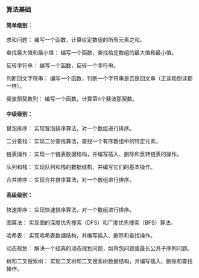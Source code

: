 ### 算法基础

#### 简单级别：

求和问题： 编写一个函数，计算给定数组的所有元素之和。

查找最大值和最小值： 编写一个函数，查找给定数组的最大值和最小值。

反转字符串： 编写一个函数，反转一个字符串。

判断回文字符串： 编写一个函数，判断一个字符串是否是回文串（正读和倒读都一样）。

斐波那契数列： 编写一个函数，计算第n个斐波那契数。


#### 中级级别：

冒泡排序： 实现冒泡排序算法，对一个数组进行排序。

二分查找： 实现二分查找算法，查找一个有序数组中的特定元素。

链表操作： 实现一个链表数据结构，并编写插入、删除和反转链表的操作。

队列和栈： 实现队列和栈的数据结构，并编写它们的基本操作。

合并排序： 实现合并排序算法，对一个数组进行排序。


#### 高级级别：

快速排序： 实现快速排序算法，对一个数组进行排序。

图算法： 实现图的深度优先搜索（DFS）和广度优先搜索（BFS）算法。

哈希表： 实现哈希表数据结构，并编写插入、删除和查找操作。

动态规划： 解决一个经典的动态规划问题，如背包问题或最长公共子序列问题。

树和二叉搜索树： 实现二叉树和二叉搜索树数据结构，并编写插入、删除和查找操作。